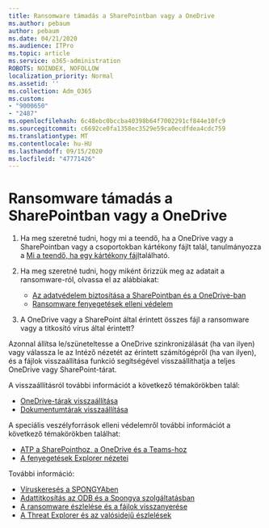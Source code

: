 ```yaml
---
title: Ransomware támadás a SharePointban vagy a OneDrive
ms.author: pebaum
author: pebaum
ms.date: 04/21/2020
ms.audience: ITPro
ms.topic: article
ms.service: o365-administration
ROBOTS: NOINDEX, NOFOLLOW
localization_priority: Normal
ms.assetid: ''
ms.collection: Adm_O365
ms.custom:
- "9000650"
- "2487"
ms.openlocfilehash: 6c48ebc0bccba40398b64f7002291cf844e10fc9
ms.sourcegitcommit: c6692ce0fa1358ec3529e59ca0ecdfdea4cdc759
ms.translationtype: MT
ms.contentlocale: hu-HU
ms.lasthandoff: 09/15/2020
ms.locfileid: "47771426"
---
```

# <a name="ransomware-attack-in-sharepoint-or-onedrive"></a>Ransomware támadás a SharePointban vagy a OneDrive

1.  Ha meg szeretné tudni, hogy mi a teendő, ha a OneDrive vagy a SharePointban vagy a csoportokban kártékony fájlt talál, tanulmányozza a [Mi a teendő, ha egy kártékony fájl](https://support.office.com/en-ie/article/what-to-do-when-a-malicious-file-is-found-in-sharepoint-online-onedrive-or-microsoft-teams-01e902ad-a903-4e0f-b093-1e1ac0c37ad2)található.
2. Ha meg szeretné tudni, hogy miként őrizzük meg az adatait a ransomware-ról, olvassa el az alábbiakat:
    - [Az adatvédelem biztosítása a SharePointban és a OneDrive-ban](https://docs.microsoft.com/sharepoint/safeguarding-your-data) 
    - [Ransomware fenyegetések elleni védelem](https://docs.microsoft.com/windows/security/threat-protection/intelligence/ransomware-malware)    

3.  A OneDrive vagy a SharePoint által érintett összes fájl a ransomware vagy a titkosító vírus által érintett? 

Azonnal állítsa le/szüneteltesse a OneDrive szinkronizálását (ha van ilyen) vagy válassza le az Intéző nézetét az érintett számítógépről (ha van ilyen), és a fájlok visszaállítása funkció segítségével visszaállíthatja a teljes OneDrive vagy SharePoint-tárat. 

A visszaállításról további információt a következő témakörökben talál:

- [OneDrive-tárak visszaállítása](https://support.office.com/article/restore-your-onedrive-fa231298-759d-41cf-bcd0-25ac53eb8a150)
- [Dokumentumtárak visszaállítása](https://support.office.com/article/restore-a-document-library-317791c3-8bd0-4dfd-8254-3ca90883d39a)

A speciális veszélyforrások elleni védelemről további információt a következő témakörökben találhat:
- [ATP a SharePointhoz, a OneDrive és a Teams-hoz](https://docs.microsoft.com/microsoft-365/security/office-365-security/atp-for-spo-odb-and-teams)
- [A fenyegetések Explorer nézetei](https://docs.microsoft.com/microsoft-365/security/office-365-security/threat-explorer-views)

További információ:

- [Víruskeresés a SPONGYAben](https://docs.microsoft.com/microsoft-365/security/office-365-security/virus-detection-in-spo)</br>
- [Adattitkosítás az ODB és a Spongya szolgáltatásban](https://docs.microsoft.com/microsoft-365/compliance/data-encryption-in-odb-and-spo)</br>
- [A ransomware észlelése és a fájlok visszanyerése](https://support.office.com/article/Ransomware-detection-and-recovering-your-files-0d90ec50-6bfd-40f4-acc7-b8c12c73637f)</br>
- [A Threat Explorer és az valósidejű észlelések](https://docs.microsoft.com/microsoft-365/security/office-365-security/threat-explorer-views)